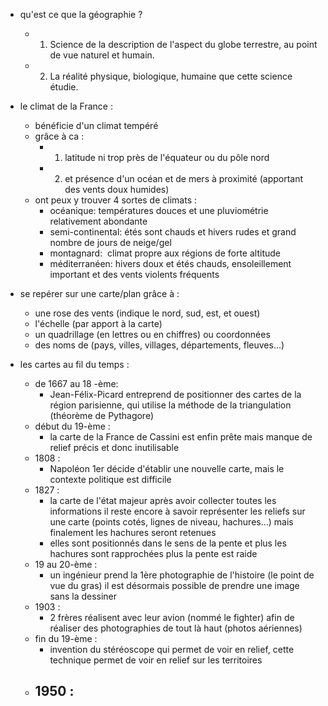 - qu'est ce que la géographie ?
	- 1)  Science de la description de l'aspect du globe terrestre, au point de vue naturel et humain.
	- 2)  La réalité physique, biologique, humaine que cette science étudie.

- le climat de la France :
	- bénéficie d'un climat tempéré 
	- grâce à ca :
		- 1)  latitude ni trop près de l'équateur ou du pôle nord 
		- 2)  et présence d'un océan et de mers à proximité (apportant des vents doux humides)
	- ont peux y trouver 4 sortes de climats :
		- océanique: températures douces et une pluviométrie relativement abondante
		- semi-continental: étés sont chauds et hivers rudes et grand nombre de jours de neige/gel
		- montagnard:  climat propre aux régions de forte altitude
		- méditerranéen: hivers doux et étés chauds, ensoleillement important et des vents violents fréquents

- se repérer sur une carte/plan grâce à :
	- une rose des vents (indique le nord, sud, est, et ouest)
	- l'échelle (par apport à la carte)
	- un quadrillage (en lettres ou en chiffres) ou coordonnées
	- des noms de (pays, villes, villages, départements, fleuves…)

- les cartes au fil du temps :
	- de 1667 au 18 -ème:
		- Jean-Félix-Picard entreprend de positionner des cartes de la région parisienne, qui utilise la méthode de la triangulation (théorème de Pythagore)
	- début du 19-ème :
		- la carte de la France de Cassini est enfin prête mais manque de relief précis et donc inutilisable 
	- 1808 :
		- Napoléon 1er décide d'établir une nouvelle carte, mais le contexte politique est difficile
	- 1827 :
		- la carte de l'état majeur après avoir collecter toutes les informations il reste encore à savoir représenter les reliefs sur une carte (points cotés, lignes de niveau, hachures…) mais finalement les hachures seront retenues 
		- elles sont positionnés dans le sens de la pente et plus les hachures sont rapprochées plus la pente est raide
	- 19 au 20-ème :
		- un ingénieur prend la 1ère photographie de l'histoire (le point de vue du gras) il est désormais possible de prendre une image sans la dessiner 
	- 1903 :
		- 2 frères réalisent avec leur avion (nommé le fighter) afin de réaliser des photographies de tout là haut (photos aériennes)
	- fin du 19-ème :
		- invention du stéréoscope qui permet de voir en relief, cette technique permet de voir en relief sur les territoires
	- 1950 :
		- 
